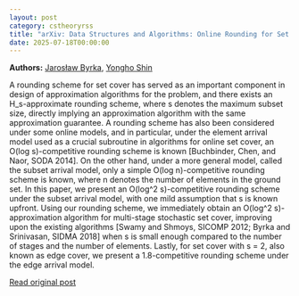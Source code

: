 ```yaml
---
layout: post
category: cstheoryrss
title: "arXiv: Data Structures and Algorithms: Online Rounding for Set Cover under Subset Arrivals"
date: 2025-07-18T00:00:00
---
```


**Authors:** [Jarosław Byrka](https://dblp.uni-trier.de/search?q=Jaros%C5%82aw+Byrka), [Yongho Shin](https://dblp.uni-trier.de/search?q=Yongho+Shin)

A rounding scheme for set cover has served as an important component in
design of approximation algorithms for the problem, and there exists an
H\_s-approximate rounding scheme, where s denotes the maximum subset size,
directly implying an approximation algorithm with the same approximation
guarantee. A rounding scheme has also been considered under some online models,
and in particular, under the element arrival model used as a crucial subroutine
in algorithms for online set cover, an O(log s)-competitive rounding scheme is
known [Buchbinder, Chen, and Naor, SODA 2014]. On the other hand, under a more
general model, called the subset arrival model, only a simple O(log
n)-competitive rounding scheme is known, where n denotes the number of elements
in the ground set.
In this paper, we present an O(log^2 s)-competitive rounding scheme under the
subset arrival model, with one mild assumption that s is known upfront. Using
our rounding scheme, we immediately obtain an O(log^2 s)-approximation
algorithm for multi-stage stochastic set cover, improving upon the existing
algorithms [Swamy and Shmoys, SICOMP 2012; Byrka and Srinivasan, SIDMA 2018]
when s is small enough compared to the number of stages and the number of
elements. Lastly, for set cover with s = 2, also known as edge cover, we
present a 1.8-competitive rounding scheme under the edge arrival model.

[Read original post](http://arxiv.org/abs/2507.13159v1)
